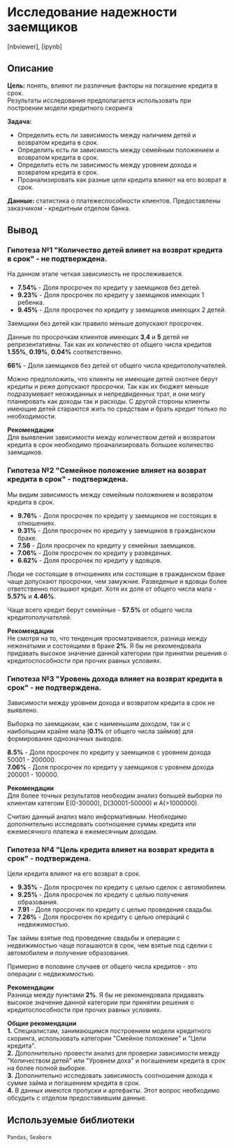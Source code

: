 # Исследование надежности заемщиков 
[nbviewer], [ipynb]
## Описание 

**Цель:** понять, влияют ли различные факторы на погашение кредита в срок.   
Результаты исследования предполагается использовать при построении модели кредитного скоринга

**Задача:**  
* Определить есть ли зависимость между наличием детей и возвратом кредита в срок.
* Определить есть ли зависимость между семейным положением и возвратом кредита в срок.
* Определить есть ли зависимость между уровнем дохода и возвратом кредита в срок.
* Проанализировать как разные цели кредита влияют на его возврат в срок.

**Данные:** статистика о платежеспособности клиентов. Предоставлены заказчиком - кредитным отделом банка.  

## Вывод  
### Гипотеза №1 "Количество детей влияет на возврат кредита в срок" - не подтверждена.  
На данном этапе четкая зависимость не прослеживается.

- **7.54%** - Доля просрочек по кредиту у заемщиков без детей.
- **9.23%** - Доля просрочек по кредиту у заемщиков имеющих 1 ребенка.
- **9.45%** - Доля просрочек по кредиту у заемщиков имеющих 2 детей.  

Заемщики без детей как правило меньше допускают просрочек.
  
Данные по просрочкам клиентов имеющих **3**,**4** и **5** детей не репрезентативны. Так как их количество от общего числа кредитов **1.55%**, **0.19%**, **0.04%** соответственно. 

**66%** - Доля заемщиков без детей от общего числа кредитополучателей.

Можно предположить, что клиенты не имеющие детей охотнее берут кредиты и реже допускают просрочки. Так как их бюджет меньше подразумевает неожиданных и непредвиденных трат, и они могу планировать как доходы так и расходы. С другой стороны клиенты имеющие детей стараются жить по средствам и брать кредит только по необходимости.

**Рекомендации**  
Для выявления зависимости между количеством детей и возвратом кредита в срок необходимо проанализировать большее количество заемщиков.  

### Гипотеза №2 "Семейное положение влияет на возврат кредита в срок" - подтверждена.  
Мы видим зависимость между семейным положением и возвратом кредита в срок.  

- **9.76%** - Доля просрочек по кредиту у заемщиков не состоящих в отношениях.
- **9.31%** - Доля просрочек по кредиту у заемщиков в гражданском браке.
- **7.56** - Доля просрочек по кредиту у семейных заемщиков.
- **7.06%** - Доля просрочек по кредиту у разведеных.
- **6.62%** - Доля просрочек по кредиту у вдовцов.

Люди не состоящие в отношениях или состоящие в гражданском браке чаще допускают просрочки, чем замужние. 
Разведеные и вдовцы более ответственно погашают кредит. Хотя их доля от общего числа мала - **5.57%** и **4.46%**.

Чаще всего кредит берут семейные - **57.5%** от общего числа кредитополучателей.

**Рекомендации**  
Не смотря на то, что тенденция просматривается, разница между неженатыми и состоящими в браке **2%**. Я бы не рекомендовала придавать высокое значение данной категории при принятии решения о кредитоспособности при прочих равных условиях.  

### Гипотеза №3 "Уровень дохода влияет на возврат кредита в срок" - не подтверждена.  
Зависимости между уровнем дохода и возвратом кредита в срок не выявлено.

Выборка по заемщикам, как с наименьшим доходом, так и с наибольшим крайне мала (**0.1%** от общего числа займов) для формирования однозначных выводов.

**8.5%** - Доля просрочек по кредиту у заемщиков с уровнем дохода 50001 - 200000.  
**7.06%** - Доля просрочек по кредиту у заемщиков с уровнем дохода 200001 - 100000.


**Рекомендации**  
Для более точных результатов необходим анализ большей выборки по клиентам категоии Е(0-30000), D(30001-50000) и А(>1000000).

Считаю данный анализ мало информативным. Необходимо дополнительно исследовать соотношение суммы кредита или ежемесячного платежа к ежемесячным доходам.  

### Гипотеза №4 "Цель кредита влияет на возврат кредита в срок" - подтверждена.  
Цели кредита влияют на его возврат в срок.

- **9.35%** - Доля просрочек по кредиту с целью сделок с автомобилем.
- **9.25%** - Доля просрочек по кредиту с целью получения образования.
- **7.91** - Доля просрочек по кредиту с целью проведения свадьбы.
- **7.26%** - Доля просрочек по кредиту с целью операций с недвижимостью.

Так займы взятые под проведение свадьбы и операции с недвижимостью чаще погашаются в срок, чем взятые под сделки с автомобилем и получение образования.

Примерно в половине случаев от общего числа кредитов - это операции с недвижимостью.

**Рекомендации**  
Разница между пунктами **2%**. Я бы не рекомендовала придавать высокое значение данной категории при принятии решения о кредитоспособности при прочих равных условиях.  

**Общие рекомендации**  
**1.** Специалистам, занимающимся построением модели кредитного скоринга, использовать категории "Смейное положение" и "Цели кредита".  
**2.** Дополнительно провести анализ для проверки зависимости между "Количеством детей" или "Уровнем доха" и погашением кредита в срок на более полной выборке.  
**3.** Дополнительно исследовать зависимость соотношения дохода к сумме займа и погашением кредита в срок.  
**4.** В данных имеются пропуски и артефакты. Этот вопрос необходимо обсудить с отделом предоставившим данные.

## Используемые библиотеки  
`Pandas`, `Seaborn`

